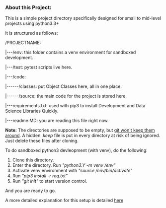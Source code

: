### About this Project:

This is a simple project directory specifically designed for small to mid-level projects using python3.3+

It is structured as follows:

/PROJECTNAME:

|---/env: this folder contains a venv environment for sandboxed development.

|---/test: pytest scripts live here.

|---/code:

|------/classes: put Object Classes here, all in one place.

|------/source: the main code for the project is stored here.

|---requirements.txt: used with pip3 to install Development and Data Science Libraries Quickly.

|---readme.MD: you are reading this file right now.  


**Note:** The directories are supposed to be empty, but [git won't keep them around][link1]. A hidden _.keep_ file
is put in every directory at risk of being ignored. Just delete these files after cloning. 

 
To do sandboxed python3 devleopment (with venv), do the following:

1. Clone this directory.
2. Enter the directory. Run _"python3.Y -m venv /env"_
3. Activate venv environment with _"source /env/bin/activate"_
4. Run _"pip3 install -r req.txt"_
5. Run _"git init"_ to start version control.

And you are ready to go. 

A more detailed explanation for this setup is detailed [here][link2]

[link1]: https://stackoverflow.com/questions/115983/how-can-i-add-an-empty-directory-to-a-git-repository
[link2]: https://www.cumulativeparadigms.com/wordpress
